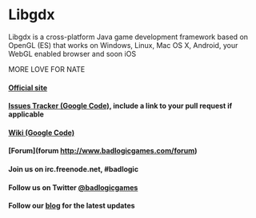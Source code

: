 Libgdx
======

Libgdx is a cross-platform Java game development framework based on 
OpenGL (ES) that works on Windows, Linux, Mac OS X, Android, your
WebGL enabled browser and soon iOS

MORE LOVE FOR NATE

#### [Official site](http://libgdx.badlogicgames.com)
#### [Issues Tracker (Google Code)](http://code.google.com/p/libgdx/issues), include a link to your pull request if applicable
#### [Wiki (Google Code)](http://code.google.com/p/libgdx/wiki/TableOfContents)

#### [Forum](forum http://www.badlogicgames.com/forum)
#### Join us on irc.freenode.net, #badlogic
#### Follow us on Twitter [@badlogicgames](http://www.twitter.com/badlogicgames)
#### Follow our [blog](http://www.badlogicgames.com) for the latest updates